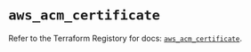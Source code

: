 # `aws_acm_certificate`

Refer to the Terraform Registory for docs: [`aws_acm_certificate`](https://registry.terraform.io/providers/hashicorp/aws/5.27.0/docs/resources/acm_certificate).
